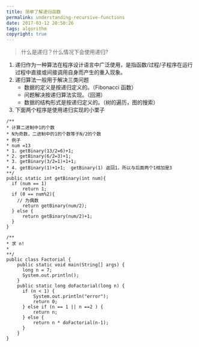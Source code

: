 ```yaml
---
title: 简单了解递归函数
permalink: understanding-recursive-functions
date: 2017-03-12 20:50:26
tags: algorithm
copyright: true
---
```


> 什么是递归？什么情况下会使用递归?
<!-- more -->

1. 递归作为一种算法在程序设计语言中广泛使用，是指函数/过程/子程序在运行过程中直接或间接调用自身而产生的重入现象。
2. 递归算法一般用于解决三类问题
	- 数据的定义是按递归定义的。（Fibonacci 函数）
	- 问题解决按递归算法实现。（回溯）
	- 数据的结构形式是按递归定义的。（树的遍历，图的搜索）
3. 下面两个程序是使用递归实现的小栗子
  ```
  /**
  * 计算二进制中1的个数
  * N为奇数，二进制中的1的个数等于N/2的个数
  * 例子
  * num =13
  * 1. getBinary(13/2=6)+1;
  * 2. getBinary(6/2=3)+1;
  * 3. getBinary(3/2=1)+1+1;
  * 4. getBinary(1)+1+1;  getBinary(1) 返回1，所以与后面两个1相加是3
  **/
  public static int getBinary(int num){
  	if (num == 1)
  		return 1;
  	if (0 == num%2){
      // 为偶数
  	    return getBinary(num/2);
  	} else {
  	    return getBinary(num/2)+1;
  	}
  }
  ```
  ```
  /**
  * 求 n!
  *
  **/
  public class Factorial {
      public static void main(String[] args) {
  	    long n = 7;
  	    System.out.println();
      }
      public static long doFactorial(long n) {
  	    if (n < 1) {
  		    System.out.println("error");
  		    return 0;
  	    } else if (n == 1 || n ==2 ) {
  			return n;
  	    } else {
  	        return n * doFactorial(n-1);
  	    }
      }
  }
  ```
